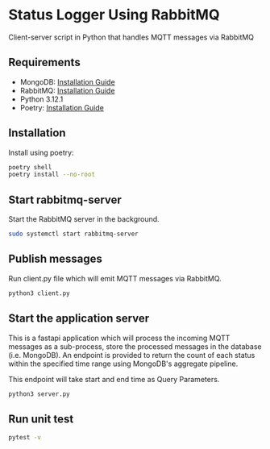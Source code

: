 # Status Logger Using RabbitMQ

Client-server script in Python that handles MQTT messages via RabbitMQ

## Requirements

- MongoDB: [Installation Guide](https://www.mongodb.com/docs/manual/installation/)
- RabbitMQ: [Installation Guide](https://www.rabbitmq.com/docs/download)
- Python 3.12.1
- Poetry: [Installation Guide](https://python-poetry.org/docs/#installation)

## Installation

Install using poetry:
```sh
poetry shell
poetry install --no-root
```

## Start rabbitmq-server
Start the RabbitMQ server in the background.
```sh
sudo systemctl start rabbitmq-server
```

## Publish messages 
Run client.py file which will emit MQTT messages via RabbitMQ.

```sh
python3 client.py
```

## Start the application server
This is a fastapi application which will process the incoming MQTT messages as a sub-process, store the processed messages in the database (i.e. MongoDB).
An endpoint is provided to return the count of each status within the specified time range using MongoDB's aggregate pipeline.

This endpoint will take start and end time as Query Parameters.
```sh
python3 server.py
```

## Run unit test
```sh
pytest -v
```